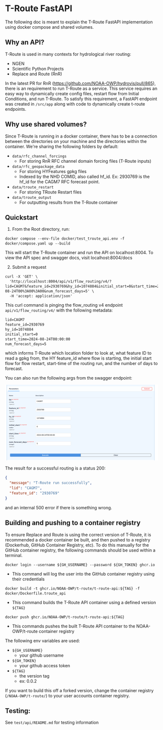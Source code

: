 # T-Route FastAPI

The following doc is meant to explain the T-Route FastAPI implementation using docker compose and shared volumes. 

## Why an API?

T-Route is used in many contexts for hydrological river routing:
- NGEN 
- Scientific Python Projects
- Replace and Route (RnR)

In the latest PR for RnR (https://github.com/NOAA-OWP/hydrovis/pull/865), there is an requirement to run T-Route as a service. This service requires an easy way to dynamically create config files, restart flow from Initial Conditions, and run T-Route. To satisfy this requirement, a FastAPI endpoint was created in `/src/app` along with code to dynamically create t-route endpoints. 

## Why use shared volumes?

Since T-Route is running in a docker container, there has to be a connection between the directories on your machine and the directories within the container. We're sharing the following folders by default:
- `data/rfc_channel_forcings`
  - For storing RnR RFC channel domain forcing files (T-Route inputs)
- `data/rfc_geopackage_data`
  - For storing HYFeatures gpkg files 
  - Indexed by the NHD COMID, also called hf_id. Ex: 2930769 is the hf_id for the CAGM7 RFC forecast point. 
- `data/troute_restart`
  - For storing TRoute Restart files
- `data/troute_output`
  - For outputting results from the T-Route container

## Quickstart
1. From the Root directory, run:
```shell
docker compose --env-file docker/test_troute_api.env -f docker/compose.yaml up --build
```

This will start the T-Route container and run the API on localhost:8004. To view the API spec and swagger docs, visit localhost:8004/docs

2. Submit a request
```shell
curl -X 'GET' \
  'http://localhost:8004/api/v1/flow_routing/v4/?lid=CAGM7&feature_id=2930769&hy_id=1074884&initial_start=0&start_time=2024-08-24T00%3A00%3A00&num_forecast_days=5' \
  -H 'accept: application/json'
```

This curl command is pinging the flow_routing v4 endpoint `api/v1/flow_routing/v4/` with the following metadata:
```
lid=CAGM7
feature_id=2930769
hy_id=1074884
initial_start=0
start_time=2024-08-24T00:00:00
num_forecast_days=5
```

which informs T-Route which location folder to look at, what feature ID to read a gpkg from, the HY feature_id where flow is starting, the initial start flow for flow restart, start-time of the routing run, and the number of days to forecast. 

You can also run the following args from the swagger endpoint:

![alt text](swagger_endpoints.png)

The result for a successful routing is a status 200:
```json
{
  "message": "T-Route run successfully",
  "lid": "CAGM7",
  "feature_id": "2930769"
}
```

and an internal 500 error if there is something wrong. 

## Building and pushing to a container registry

To ensure Replace and Route is using the correct version of T-Route, it is recommended a docker container be built, and then pushed to a registry (Dockerhub, GitHub Container Registry, etc). To do this manually for the GitHub container registry, the following commands should be used within a terminal.

```shell
docker login --username ${GH_USERNAME} --password ${GH_TOKEN} ghcr.io
```
- This command will log the user into the GitHub container registry using their credentials

```shell
docker build -t ghcr.io/NOAA-OWP/t-route/t-route-api:${TAG} -f docker/Dockerfile.troute_api
```
- This command builds the T-Route API container using a defined version `${TAG}`

```shell
docker push ghcr.io/NOAA-OWP/t-route/t-route-api:${TAG}
```
- This commands pushes the built T-Route API container to the NOAA-OWP/t-route container registry


The following env variables are used:
- `${GH_USERNAME}`
  - your github username
- `${GH_TOKEN}`
  - your github access token
- `${TAG} `
  - the version tag
  - ex: 0.0.2

If you want to build this off a forked version, change the container registry (`/NOAA-OWP/t-route/`) to your user accounts container registry.

## Testing:

See `test/api/README.md` for testing information
